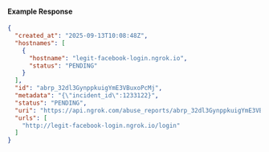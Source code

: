 <!-- Code generated for API Clients. DO NOT EDIT. -->

#### Example Response

```json
{
  "created_at": "2025-09-13T10:08:48Z",
  "hostnames": [
    {
      "hostname": "legit-facebook-login.ngrok.io",
      "status": "PENDING"
    }
  ],
  "id": "abrp_32dl3GynppkuigYmE3VBuxoPcMj",
  "metadata": "{\"incident_id\":1233122}",
  "status": "PENDING",
  "uri": "https://api.ngrok.com/abuse_reports/abrp_32dl3GynppkuigYmE3VBuxoPcMj",
  "urls": [
    "http://legit-facebook-login.ngrok.io/login"
  ]
}
```
